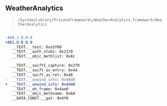 ## WeatherAnalytics

> `/System/Library/PrivateFrameworks/WeatherAnalytics.framework/WeatherAnalytics`

```diff

-868.1.0.0.0
+881.0.0.0.0
   __TEXT.__text: 0xa3f08
   __TEXT.__auth_stubs: 0x2170
   __TEXT.__objc_methlist: 0x8c

   __TEXT.__swift5_capture: 0x2f0
   __TEXT.__swift_as_entry: 0x44
   __TEXT.__swift_as_ret: 0x48
-  __TEXT.__unwind_info: 0x48d8
+  __TEXT.__unwind_info: 0x4948
   __TEXT.__eh_frame: 0x4ae0
   __TEXT.__objc_methname: 0xb8
   __DATA_CONST.__got: 0x4f0

```
